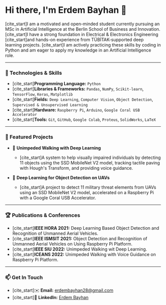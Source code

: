# Hi there, I'm Erdem Bayhan 👋

[cite_start]I am a motivated and open-minded student currently pursuing an MSc in Artificial Intelligence at the Berlin School of Business and Innovation. [cite_start]I have a strong foundation in Electrical & Electronics Engineering  [cite_start]and hands-on experience from TÜBİTAK-supported deep learning projects. [cite_start]I am actively practicing these skills by coding in Python and am eager to apply my knowledge in an Artificial Intelligence role.

---

### 🔧 Technologies & Skills

- [cite_start]**Programming Language:** `Python` 
- [cite_start]**Libraries & Frameworks:** `Pandas`, `NumPy`, `Scikit-learn`, `TensorFlow`, `Keras`, `Matplotlib` 
- [cite_start]**Fields:** `Deep Learning`, `Computer Vision`, `Object Detection`, `Supervised & Unsupervised Learning` 
- [cite_start]**Hardware:** `Raspberry Pi`, `Arduino`, `Google Coral USB Accelerator` 
- [cite_start]**Tools:** `Git`, `GitHub`, `Google Colab`, `Proteus`, `SolidWorks`, `LaTeX` 

---

### 🚀 Featured Projects

- 🧠 **Unimpeded Walking with Deep Learning**
  - [cite_start]A system to help visually impaired individuals by detecting 11 objects using the SSD MobileNet V2 model, tracking tactile paving with Hough's Transform, and providing voice guidance.
  
- 🚁 **Deep Learning for Object Detection on UAVs**
  - [cite_start]A project to detect 11 military threat elements from UAVs using an SSD MobileNet V2 model, accelerated on a Raspberry Pi with a Google Coral USB Accelerator.

---

### 🏆 Publications & Conferences

- [cite_start]**IEEE HORA 2021:** Deep Learning Based Object Detection and Recognition of Unmanned Aerial Vehicles.
- [cite_start]**IEEE ISMSIT 2021:** Object Detection and Recognition of Unmanned Aerial Vehicles on Using Raspberry Pi Platform.
- [cite_start]**IEEE SIU 2022:** Unimpeded Walking wit Deep Learning.
- [cite_start]**ICEANS 2022:** Unimpeded Walking with Voice Guidance on Raspberry Pi Platform.

---

### 📫 Get In Touch

- [cite_start]✉️ **Email:** [erdembayhan28@gmail.com](mailto:erdembayhan28@gmail.com) 
- [cite_start]💼 **LinkedIn:** [Erdem Bayhan](https://www.linkedin.com/in/erdem-bayhan/) 
